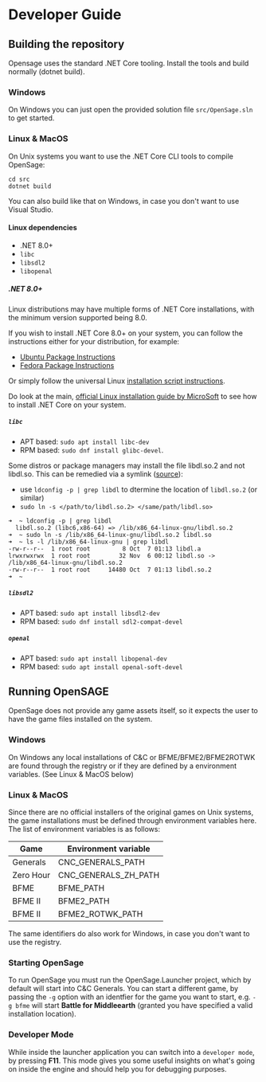 # Developer Guide

## Building the repository

Opensage uses the standard .NET Core tooling. Install the tools and build normally (dotnet build).

### Windows

On Windows you can just open the provided solution file `src/OpenSage.sln` to get started.

### Linux & MacOS

On Unix systems you want to use the .NET Core CLI tools to compile OpenSage:

```shell
cd src
dotnet build
```

You can also build like that on Windows, in case you don't want to use Visual Studio.

#### Linux dependencies

- .NET 8.0+
- `libc`
- `libsdl2`
- `libopenal`

##### .NET 8.0+

Linux distributions may have multiple forms of .NET Core installations, with the minimum version supported being 8.0.

If you wish to install .NET Core 8.0+ on your system, you can follow the instructions either for your distribution, for example:

- [Ubuntu Package Instructions](https://learn.microsoft.com/en-us/dotnet/core/install/linux-ubuntu-install?tabs=dotnet8&pivots=os-linux-ubuntu-2404)
- [Fedora Package Instructions](https://learn.microsoft.com/en-us/dotnet/core/install/linux-fedora?tabs=dotnet8)

Or simply follow the universal Linux [installation script instructions](https://learn.microsoft.com/en-us/dotnet/core/install/linux-scripted-manual).

Do look at the main, [official Linux installation guide by MicroSoft](https://learn.microsoft.com/en-us/dotnet/core/install/linux) to see how to install .NET Core on your system.

##### `libc`

- APT based: `sudo apt install libc-dev`
- RPM based: `sudo dnf install glibc-devel`.

Some distros or package managers may install the file libdl.so.2 and not libdl.so. This can be remedied via a symlink ([source](https://github.com/mellinoe/veldrid/issues/143#issuecomment-446096640)):

- use `ldconfig -p | grep libdl` to dtermine the location of `libdl.so.2` (or similar)
- `sudo ln -s </path/to/libdl.so.2> </same/path/libdl.so>`

```shell
➜  ~ ldconfig -p | grep libdl
  libdl.so.2 (libc6,x86-64) => /lib/x86_64-linux-gnu/libdl.so.2
➜  ~ sudo ln -s /lib/x86_64-linux-gnu/libdl.so.2 libdl.so
➜  ~ ls -l /lib/x86_64-linux-gnu | grep libdl
-rw-r--r--  1 root root         8 Oct  7 01:13 libdl.a
lrwxrwxrwx  1 root root        32 Nov  6 00:12 libdl.so -> /lib/x86_64-linux-gnu/libdl.so.2
-rw-r--r--  1 root root     14480 Oct  7 01:13 libdl.so.2
➜  ~ 
```

##### `libsdl2`

- APT based: `sudo apt install libsdl2-dev`
- RPM based: `sudo dnf install sdl2-compat-devel`

##### `openal`

- APT based: `sudo apt install libopenal-dev`
- RPM based: `sudo apt install openal-soft-devel`

## Running OpenSAGE

OpenSage does not provide any game assets itself, so it expects the user to have the game files installed on the system.

### Windows

On Windows any local installations of C&C or BFME/BFME2/BFME2ROTWK are found through the registry or if they are defined by a environment variables. (See Linux & MacOS below)

### Linux & MacOS

Since there are no official installers of the original games on Unix systems, the game installations must be defined through environment variables here. The list of environment variables is as follows:

| Game      | Environment variable |
| --------- | -------------------- |
| Generals  | CNC_GENERALS_PATH    |
| Zero Hour | CNC_GENERALS_ZH_PATH |
| BFME      | BFME_PATH            |
| BFME II   | BFME2_PATH           |
| BFME II   | BFME2_ROTWK_PATH     |

The same identifiers do also work for Windows, in case you don't want to use the registry.

### Starting OpenSage

To run OpenSage you must run the OpenSage.Launcher project, which by default will start into C&C Generals. You can start a different game,
by passing the `-g` option with an identfier for the game you want to start, e.g. `-g bfme` will start **Battle for Middleearth** (granted you have specified a valid installation location).

### Developer Mode

While inside the launcher application you can switch into a `developer mode`, by pressing **F11**. This mode gives you some useful insights on what's going on inside the engine and should help you for debugging purposes.
